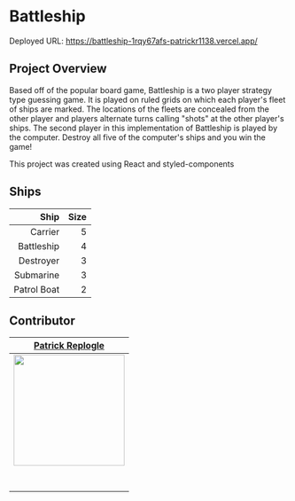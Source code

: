 # Battleship

Deployed URL: https://battleship-1rqy67afs-patrickr1138.vercel.app/

## Project Overview

Based off of the popular board game, Battleship is a two player strategy type guessing game. It is played on ruled grids on which each player's fleet of ships are marked. The locations of the fleets are concealed from the other player and players alternate turns calling "shots" at the other player's ships. The second player in this implementation of Battleship is played by the computer. Destroy all five of the computer's ships and you win the game!

This project was created using React and styled-components

## Ships

|        Ship | Size |
| ----------: | ---: |
|     Carrier |    5 |
|  Battleship |    4 |
|   Destroyer |    3 |
|   Submarine |    3 |
| Patrol Boat |    2 |

## Contributor

|                                                          [Patrick Replogle](https://github.com/patrick-replogle)                                                          |
| :-----------------------------------------------------------------------------------------------------------------------------------------------------------------------: |
| [<img src="https://avatars2.githubusercontent.com/u/50844285?s=400&u=7ffa88c4c221bf888b1771fec72530ac156d90c6&v=4" width = "200" />](https://github.com/patrick-replogle) |
|                                       [<img src="https://github.com/favicon.ico" width="15"> ](https://github.com/patrick-replogle)                                       |
|                [ <img src="https://static.licdn.com/sc/h/al2o9zrvru7aqj8e1x2rzsrca" width="15"> ](https://www.linkedin.com/in/patrick-replogle-409a92193/)                |
